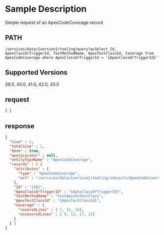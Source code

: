 # Sample Description
Simple request of an ApexCodeCoverage record

## PATH
```
/services/data/{version}/tooling/query?q=Select Id, ApexClassOrTriggerId, TestMethodName, ApexTestClassId, Coverage from ApexCodeCoverage where ApexClassOrTriggerId = '{ApexClassOrTriggerId}'
```
## Supported Versions
39.0, 40.0, 41.0, 42.0, 43.0

## request
 ```json
 { }
```

## response
```json
{
  "size" : 1,
  "totalSize" : 1,
  "done" : true,
  "queryLocator" : null,
  "entityTypeName" : "ApexCodeCoverage",
  "records" : [ {
    "attributes" : {
      "type" : "ApexCodeCoverage",
      "url" : "/services/data/{version}/tooling/sobjects/ApexCodeCoverage/{ID}"
    },
    "Id" : "{ID}",
    "ApexClassOrTriggerId" : "{ApexClassOrTriggerId}",
    "TestMethodName" : "testApiatoTestClass",
    "ApexTestClassId" : "{ApexTestClassId}",
    "Coverage" : {
      "coveredLines" : [ 7, 12, 16],
      "uncoveredLines" : [ 9, 13, 17, 22]
    }
  } ]
}
```
